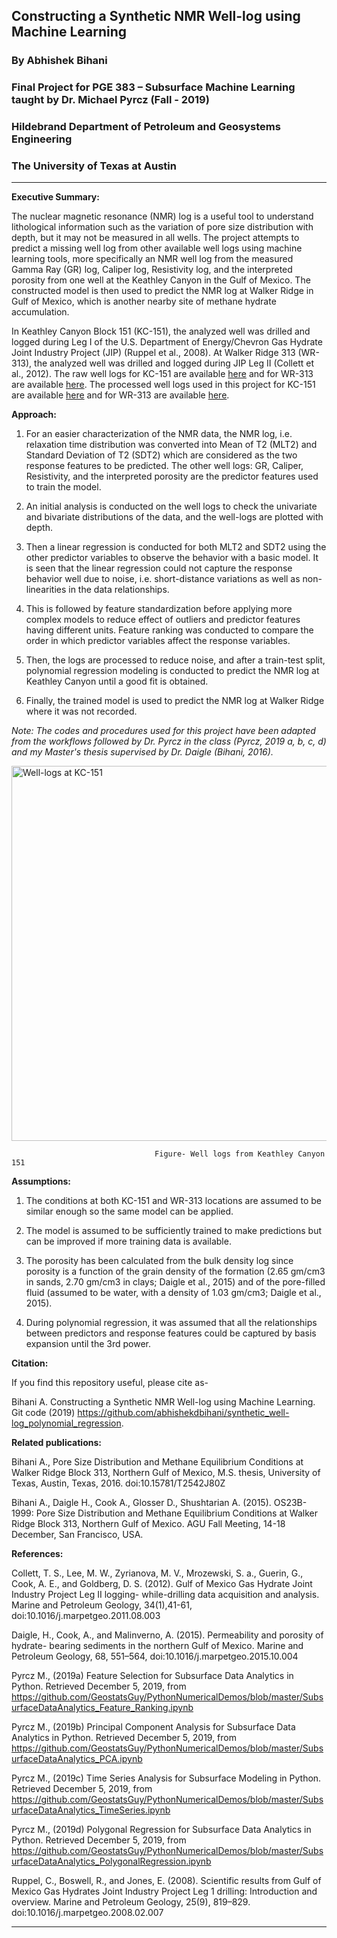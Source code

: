 ## Constructing a Synthetic NMR Well-log using Machine Learning


### By Abhishek Bihani

### Final Project for PGE 383 – Subsurface Machine Learning taught by Dr. Michael Pyrcz (Fall - 2019)

### Hildebrand Department of Petroleum and Geosystems Engineering

### The University of Texas at Austin

****


**Executive Summary:** 

The nuclear magnetic resonance (NMR) log is a useful tool to understand lithological information such as the variation of pore size distribution with depth, but it may not be measured in all wells. The project attempts to predict a missing well log from other available well logs using machine learning tools, more specifically an NMR well log from the measured Gamma Ray (GR) log, Caliper log, Resistivity log, and the interpreted porosity from one well at the Keathley Canyon in the Gulf of Mexico. The constructed model is then used to predict the NMR log at Walker Ridge in Gulf of Mexico, which is another nearby site of methane hydrate accumulation. 

In Keathley Canyon Block 151 (KC-151), the analyzed well was drilled and logged during Leg I of the U.S. Department of Energy/Chevron Gas Hydrate Joint Industry Project (JIP) (Ruppel et al., 2008). At Walker Ridge 313 (WR-313), the analyzed well was drilled and logged during JIP Leg II (Collett et al., 2012). The raw well logs for KC-151 are available [here](http://mlp.ldeo.columbia.edu/data/ghp/JIP1/KC151-2/index.html?) and for WR-313 are available [here](http://mlp.ldeo.columbia.edu/data/ghp/JIP2/WR313-H/). The processed well logs used in this project for KC-151 are available [here](https://github.com/abhishekdbihani/synthetic_well-log_polynomial_regression/blob/master/KC151_logs.csv) and for WR-313 are available [here](https://github.com/abhishekdbihani/synthetic_well-log_polynomial_regression/blob/master/WR313H_logs.csv).

**Approach:**

1) For an easier characterization of the NMR data, the NMR log, i.e. relaxation time distribution was converted into Mean of T2 (MLT2) and Standard Deviation of T2 (SDT2) which are considered as the two response features to be predicted. The other well logs: GR, Caliper, Resistivity, and the interpreted porosity are the predictor features used to train the model.

2) An initial analysis is conducted on the well logs to check the univariate and bivariate distributions of the data, and the well-logs are plotted with depth. 

3) Then a linear regression is conducted for both MLT2 and SDT2 using the other predictor variables to observe the behavior with a basic model. It is seen that the linear regression could not capture the response behavior well due to noise, i.e. short-distance variations as well as non-linearities in the data relationships. 

4) This is followed by feature standardization before applying more complex models to reduce effect of outliers and predictor features having different units. Feature ranking was conducted to compare the order in which predictor variables affect the response variables.

5) Then, the logs are processed to reduce noise, and after a train-test split, polynomial regression modeling is conducted to predict the NMR log at Keathley Canyon until a good fit is obtained.

6) Finally, the trained model is used to predict the NMR log at Walker Ridge where it was not recorded.

*Note: The codes and procedures used for this project have been adapted from the workflows followed by Dr. Pyrcz in the class (Pyrcz, 2019 a, b, c, d) and my Master's thesis supervised by Dr. Daigle (Bihani, 2016).*

<img src="https://github.com/abhishekdbihani/synthetic_well-log_polynomial_regression/blob/master/KC151-logs.png" align="middle" width="800" height="600" alt="Well-logs at KC-151" >

                                    Figure- Well logs from Keathley Canyon 151


**Assumptions:**

1) The conditions at both KC-151 and WR-313 locations are assumed to be similar enough so the same model can be applied.

2) The model is assumed to be sufficiently trained to make predictions but can be improved if more training data is available.

3) The porosity has been calculated from the bulk density log since porosity is a function of the grain density of the formation (2.65 gm/cm3 in sands, 2.70 gm/cm3 in clays; Daigle et al., 2015) and of the pore-filled fluid (assumed to be water, with a density of 1.03 gm/cm3; Daigle et al., 2015).

4) During polynomial regression, it was assumed that all the relationships between predictors and response features could be captured by basis expansion until the 3rd power.

**Citation:**
 
 If you find this repository useful, please cite as-
 
 Bihani A. Constructing a Synthetic NMR Well-log using Machine Learning. Git code (2019)  https://github.com/abhishekdbihani/synthetic_well-log_polynomial_regression.
 
**Related publications:**

Bihani A., Pore Size Distribution and Methane Equilibrium Conditions at Walker Ridge Block 313, Northern Gulf of Mexico, M.S. thesis, University of Texas, Austin, Texas, 2016. doi:10.15781/T2542J80Z

Bihani A., Daigle H., Cook A., Glosser D., Shushtarian A. (2015). OS23B-1999: Pore Size Distribution and Methane Equilibrium Conditions at Walker Ridge Block 313, Northern Gulf of Mexico. AGU Fall Meeting, 14-18 December, San Francisco, USA. 

**References:**

Collett, T. S., Lee, M. W., Zyrianova, M. V., Mrozewski, S. a., Guerin, G., Cook, A. E., and Goldberg, D. S. (2012). Gulf of Mexico Gas Hydrate Joint Industry Project Leg II logging- while-drilling data acquisition and analysis. Marine and Petroleum Geology, 34(1),41-61, doi:10.1016/j.marpetgeo.2011.08.003

Daigle, H., Cook, A., and Malinverno, A. (2015). Permeability and porosity of hydrate- bearing sediments in the northern Gulf of Mexico. Marine and Petroleum 	Geology, 68, 	551–564, doi:10.1016/j.marpetgeo.2015.10.004

Pyrcz M., (2019a) Feature Selection for Subsurface Data Analytics in Python. Retrieved December 5, 2019, from https://github.com/GeostatsGuy/PythonNumericalDemos/blob/master/SubsurfaceDataAnalytics_Feature_Ranking.ipynb

Pyrcz M., (2019b) Principal Component Analysis for Subsurface Data Analytics in Python. Retrieved December 5, 2019, from
https://github.com/GeostatsGuy/PythonNumericalDemos/blob/master/SubsurfaceDataAnalytics_PCA.ipynb

Pyrcz M., (2019c) Time Series Analysis for Subsurface Modeling in Python. Retrieved December 5, 2019, from
https://github.com/GeostatsGuy/PythonNumericalDemos/blob/master/SubsurfaceDataAnalytics_TimeSeries.ipynb

Pyrcz M., (2019d) Polygonal Regression for Subsurface Data Analytics in Python. Retrieved December 5, 2019, from
https://github.com/GeostatsGuy/PythonNumericalDemos/blob/master/SubsurfaceDataAnalytics_PolygonalRegression.ipynb

Ruppel, C., Boswell, R., and Jones, E. (2008). Scientific results from Gulf of Mexico Gas Hydrates Joint Industry Project Leg 1 drilling: Introduction and overview. Marine and Petroleum Geology, 25(9), 819–829. doi:10.1016/j.marpetgeo.2008.02.007

*****








